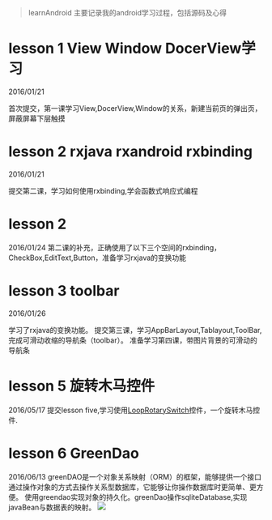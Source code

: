 > learnAndroid
> 主要记录我的android学习过程，包括源码及心得

# lesson 1 View Window DocerView学习
2016/01/21

首次提交，第一课学习View,DocerView,Window的关系，新建当前页的弹出页，屏蔽屏幕下层触摸

#   lesson 2 rxjava rxandroid rxbinding
2016/01/21

提交第二课，学习如何使用rxbinding,学会函数式响应式编程
#  lesson 2
2016/01/24
第二课的补充，正确使用了以下三个空间的rxbinding，CheckBox,EditText,Button，准备学习rxjava的变换功能
# lesson 3  toolbar
2016/01/26

学习了rxjava的变换功能。
提交第三课，学习AppBarLayout,Tablayout,ToolBar,完成可滑动收缩的导航条（toolbar）。
准备学习第四课，带图片背景的可滑动的导航条

#  lesson 5 旋转木马控件

2016/05/17 
提交lesson five,学习使用[LoopRotarySwitch](https://github.com/dalong982242260/LoopRotarySwitch)控件，一个旋转木马控件.

# lesson 6 GreenDao

2016/06/13 
greenDAO是一个对象关系映射（ORM）的框架，能够提供一个接口通过操作对象的方式去操作关系型数据库，它能够让你操作数据库时更简单、更方便。
使用greendao实现对象的持久化。greenDao操作sqliteDatabase,实现javaBean与数据表的映射。
![](http://greenrobot.org/wordpress/wp-content/uploads/greenDAO-orm-320.png)



